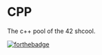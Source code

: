 # CPP

The c++ pool of the 42 shcool.

[![forthebadge](https://forthebadge.com/images/badges/made-with-c-plus-plus.svg)](https://forthebadge.com)

